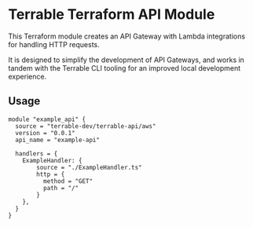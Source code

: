# Terrable Terraform API Module

This Terraform module creates an API Gateway with Lambda integrations for handling HTTP requests.

It is designed to simplify the development of API Gateways, and works in tandem with the Terrable CLI
tooling for an improved local development experience.

## Usage

```hcl
module "example_api" {
  source = "terrable-dev/terrable-api/aws"
  version = "0.0.1"
  api_name = "example-api"

  handlers = {
    ExampleHandler: {
        source = "./ExampleHandler.ts"
        http = {
          method = "GET"
          path = "/"
        }
    },
  }
}
```
